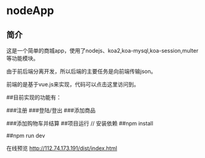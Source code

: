 nodeApp
====
简介
----
这是一个简单的商城app，使用了nodejs、koa2,koa-mysql,koa-session,multer等功能模块。

由于前后端分离开发，所以后端的主要任务是向前端传输json。

前端的是基于vue.js来实现，代码可以点击这里访问到。

##目前实现的功能有：

###注册
###登陆/登出
###添加商品

###添加购物车并结算
##项目运行
// 安装依赖
##npm install

##npm run dev



在线预览  http://112.74.173.191/dist/index.html
